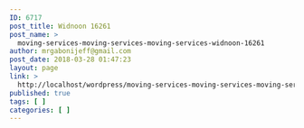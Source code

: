 ```yaml
---
ID: 6717
post_title: Widnoon 16261
post_name: >
  moving-services-moving-services-moving-services-widnoon-16261
author: mrgabonijeff@gmail.com
post_date: 2018-03-28 01:47:23
layout: page
link: >
  http://localhost/wordpress/moving-services-moving-services-moving-services-widnoon-16261/
published: true
tags: [ ]
categories: [ ]
---
```

